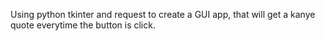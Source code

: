 Using python tkinter and request to create a GUI app, that will get a kanye quote everytime the button is click.
